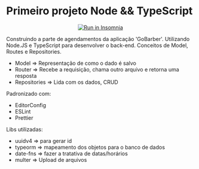 # Primeiro projeto Node && TypeScript

<p align="center">
<a href="https://insomnia.rest/run/?label=&uri=https%3A%2F%2Fgithub.com%2Fmiroswd%2FfirstProject%2Fblob%2Fmaster%2Fassets%2Froutes-gostack-gobarber.json" target="_blank"><img src="https://insomnia.rest/images/run.svg" alt="Run in Insomnia"></a>
</p>
Construindo a parte de agendamentos da aplicação 'GoBarber'. Utilizando Node.JS e TypeScript para desenvolver o back-end.
Conceitos de Model, Routes e Repositories.

* Model => Representação de como o dado é salvo
* Router => Recebe a requisição, chama outro arquivo e retorna uma resposta
* Repositories => Lida com os dados, CRUD


Padronizado com:
* EditorConfig
* ESLint
* Prettier

Libs utilizadas:
* uuidv4 => para gerar id
* typeorm => mapeamento dos objetos para o banco de dados
* date-fns => fazer a tratativa de datas/horários
* multer => Upload de arquivos
